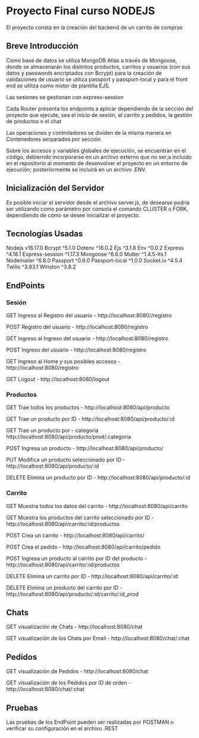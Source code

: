 # Proyecto Final curso NODEJS

El proyecto consta en la creación del backend de un carrito de compras

## Breve Introducción

Como base de datos se utiliza MongoDB Atlas a través de Mongoose, donde se almacenarán los distintos productos, carritos y usuarios (con sus datos y passwords encriptados con Bcrypt) para la creación de validaciones de usuario se utiliza passport y passport-local y para el front end se utiliza como motor de plantilla EJS.

Las sesiones se gestionan con express-session

Cada Router presenta los endpoints a aplicar dependiendo de la sección del proyecto que ejecute, sea el inicio de sesión, el carrito y pedidos, la gestión de productos o el chat

Las operaciones y controladores se dividen de la misma manera en Contenedores serparados por sección

Sobre los accesos y variables globales de ejecución, se encuentran en el código, debierndo incorporarse en un archivo externo que no ser;a incluido en el repositorio al momento de desenvolver el proyecto en un entorno de ejecución; posteriormente se incluirá en un archivo .ENV.

## Inicialización del Servidor

Es posible iniciar el servidor desde el archivo server.js, de desearse podría ser utilizando como parámetro por consola el comando CLUSTER o FORK, dependiendo de cómo se desee inicializar el proyecto.

## Tecnologías Usadas

Nodejs v16.17.0
Bcrypt ^5.1.0
Dotenv ^16.0.2
Ejs ^3.1.8
Env ^0.0.2
Express ^4.18.1
Express-session ^1.17.3
Mongoose ^6.6.0
Multer ^1.4.5-lts.1
Nodemailer ^6.8.0
Passport ^0.6.0
Passport-local ^1.0.0
Socket.io ^4.5.4
Twilio ^3.83.1
Winston ^3.8.2

## EndPoints

### Sesión

GET Ingreso al Registro del usuario - http://localhost:8080//registro

POST Registro del usuario - http://localhost:8080/registro

GET Ingreso al Ingreso del usuario - http://localhost:8080/registro

POST Ingreso del usuario - http://localhost:8080/registro

GET Ingreso al Home y sus posibles accesos - http://localhost:8080/registro

GET Logout - http://localhost:8080/logout

### Productos

GET Trae todos los productos - http://localhost:8080/api/producto

GET Trae un producto por ID - http://localhost:8080/api/producto/:id

GET Trae un producto por - categoría http://localhost:8080/api/producto/prod/:categoria

POST Ingresa un producto - http://localhost:8080/api/producto/

PUT Modifica un producto seleccionado por ID - http://localhost:8080/api/producto/:id

DELETE Elimina un producto por ID - http://localhost:8080/api/producto/:id

### Carrito

GET Muestra todos los datos del carrito - http://localhost:8080/api/carrito

GET Muestra los productos del carrito seleccionado por ID - http://localhost:8080/api/carrito/:id/productos

POST Crea un carrito - http://localhost:8080/api/carrito/

POST Crea el pedido - http://localhost:8080/api/carrito/pedido

POST Ingresa un producto al carrito por ID del producto - http://localhost:8080/api/carrito/:id/productos

DELETE Elimina un carrito por ID - http://localhost:8080/api/carrito/:id

DELETE Elimina un producto del carrito por ID - http://localhost:8080/api/producto/:id/carrito/:id_prod

## Chats

GET visualización de Chats - http://localhost:8080/chat

GET visualización de los Chats por Email - http://localhost:8080/chat/:chat

## Pedidos

GET visualización de Pedidos - http://localhost:8080/chat

GET visualización de los Pedidos por ID de orden - http://localhost:8080/chat/:chat

## Pruebas

Las pruebas de los EndPoint pueden ser realizadas por POSTMAN o verificar su configuración en el archivo .REST





